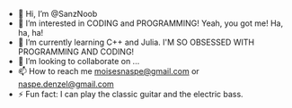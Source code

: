 - 👋 Hi, I’m @SanzNoob
- 👀 I’m interested in CODING and PROGRAMMING! Yeah, you got me! Ha, ha, ha!
- 🌱 I’m currently learning C++ and Julia. I'M SO OBSESSED WITH PROGRAMMING AND CODING!
- 💞️ I’m looking to collaborate on ...
- 📫 How to reach me moisesnaspe@gmail.com or naspe.denzel@gmail.com
- ⚡ Fun fact: I can play the classic guitar and the electric bass.

<!---
SanzNoob/SanzNoob is a ✨ special ✨ repository because its `README.md` (this file) appears on your GitHub profile.
You can click the Preview link to take a look at your changes.
--->
